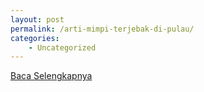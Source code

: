 ```yaml
---
layout: post
permalink: /arti-mimpi-terjebak-di-pulau/
categories:
    - Uncategorized
---
```


[Baca Selengkapnya](/05)